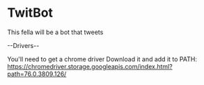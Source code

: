 # TwitBot
This fella will be a bot that tweets


--Drivers-- 

You'll need to get a chrome driver
Download it and add it to PATH: https://chromedriver.storage.googleapis.com/index.html?path=76.0.3809.126/ 

